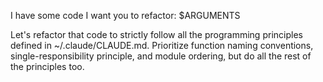 I have some code I want you to refactor: $ARGUMENTS

Let's refactor that code to strictly follow all the programming principles
defined in ~/.claude/CLAUDE.md. Prioritize function naming conventions,
single-responsibility principle, and module ordering, but do all the rest of the
principles too.
